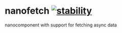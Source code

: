 # nanofetch [![stability][0]][1]

nanocomponent with support for fetching async data

[0]: https://img.shields.io/badge/stability-experimental-orange.svg?style=flat-square
[1]: https://nodejs.org/api/documentation.html#documentation_stability_index